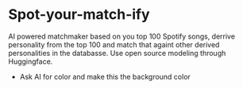 # Spot-your-match-ify

AI powered matchmaker based on you top 100 Spotify songs, derrive personality from the top 100 and match that againt other derived personalities in the databasse. Use open source modeling through Huggingface.

- Ask AI for color and make this the background color